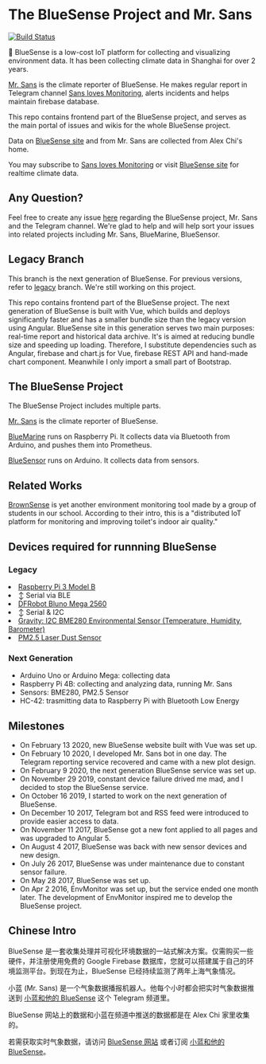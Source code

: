 # The BlueSense Project and Mr. Sans

[![Build Status](https://travis-ci.com/skyzh/BlueSense.svg?branch=master)](https://travis-ci.com/skyzh/BlueSense)

🌈 BlueSense is a low-cost IoT platform for collecting and visualizing
environment data. It has been collecting climate data in Shanghai for over 2 years.

[Mr. Sans](https://github.com/skyzh/MrSans/) is the climate reporter 
of BlueSense. He makes regular report in Telegram channel 
[Sans loves Monitoring](https://t.me/s/thebluesense), alerts 
incidents and helps maintain firebase database.

This repo contains frontend part of the BlueSense project, and serves as
the main portal of issues and wikis for the whole BlueSense project.

Data on [BlueSense site](https://bluesense.skyzh.xyz) and from Mr. Sans are
collected from Alex Chi's home.

You may subscribe to [Sans loves Monitoring](https://t.me/s/thebluesense)
or visit [BlueSense site](https://bluesense.skyzh.xyz) for realtime
climate data.

## Any Question?

Feel free to create any issue [here](https://github.com/skyzh/BlueSense/issues) 
regarding the BlueSense project, Mr. Sans and the Telegram channel.
We're glad to help and will help sort your issues into related
projects including Mr. Sans, BlueMarine, BlueSensor.

## Legacy Branch

This branch is the next generation of BlueSense. For previous versions,
refer to [legacy](https://github.com/skyzh/BlueSense/tree/legacy) branch.
We're still working on this project.

This repo contains frontend part of the BlueSense project. The next generation of
BlueSense is built with Vue, which builds and deploys significantly faster
and has a smaller bundle size than the legacy version using Angular.
BlueSense site in this generation serves two main purposes: real-time report
and historical data archive. It's is aimed at reducing bundle size and speeding up loading.
Therefore, I substitute dependencies such as Angular, firebase and chart.js for
Vue, firebase REST API and hand-made chart component. Meanwhile I only import
a small part of Bootstrap.

## The BlueSense Project

The BlueSense Project includes multiple parts.

[Mr. Sans](https://github.com/skyzh/MrSans/) is the climate reporter 
of BlueSense.

[BlueMarine](https://github.com/skyzh/BlueMarine) runs on Raspberry Pi. 
It collects data via Bluetooth from Arduino, and pushes them into
Prometheus.

[BlueSensor](https://github.com/skyzh/BlueSensor) runs on Arduino. 
It collects data from sensors.

## Related Works

[BrownSense](https://github.com/PhotonQuantum/BrownSense)
is yet another environment monitoring tool made by a group
of students in our school. According to their intro, this is
a "distributed IoT platform for monitoring and improving
toilet's indoor air quality."

## Devices required for runnning BlueSense

### Legacy
<li><a href="https://www.raspberrypi.org/products/raspberry-pi-3-model-b/">Raspberry Pi 3 Model B</a></li>
<li> ↕️ Serial via BLE</li>
<li><a href="https://www.dfrobot.com/wiki/index.php/Bluno_Mega_2560_(SKU:DFR0323)">DFRobot Bluno Mega 2560</a></li>
<li> ↕️ Serial & I2C</li>
<li><a href="https://www.dfrobot.com/wiki/index.php/Gravity:_I2C_BME280_Environmental_Sensor_(Temperature,_Humidity,_Barometer)_SKU:_SEN0236">Gravity: I2C BME280 Environmental Sensor (Temperature, Humidity, Barometer)</a></li>
<li><a href="https://www.dfrobot.com/wiki/index.php/PM2.5_laser_dust_sensor_SKU:SEN0177">PM2.5 Laser Dust Sensor</a></li>

### Next Generation
* Arduino Uno or Arduino Mega: collecting data
* Raspberry Pi 4B: collecting and analyzing data, running Mr. Sans
* Sensors: BME280, PM2.5 Sensor
* HC-42: trasmitting data to Raspberry Pi with Bluetooth Low Energy

## Milestones
* On February 13 2020, new BlueSense website built with Vue was set up.
* On February 10 2020, I developed Mr. Sans bot in one day. The Telegram reporting service recovered and
  came with a new plot design.
* On February 9 2020, the next generation BlueSense service was set up.
* On November 29 2019, constant device failure drived me mad, and I decided to stop the BlueSense service.
* On October 16 2019, I started to work on the next generation of BlueSense.
* On December 10 2017, Telegram bot and RSS feed were introduced to provide easier access to data.
* On November 11 2017, BlueSense got a new font applied to all pages and was upgraded to Angular 5.
* On August 4 2017, BlueSense was back with new sensor devices and new design.
* On July 26 2017, BlueSense was under maintenance due to constant sensor failure.
* On May 28 2017, BlueSense was set up.
* On Apr 2 2016, EnvMonitor was set up, but the service ended one month later. The development of
  EnvMonitor inspired me to develop the BlueSense project.

## Chinese Intro

BlueSense 是一套收集处理并可视化环境数据的一站式解决方案。仅需购买一些硬件，并注册使用免费的
Google Firebase 数据库，您就可以搭建属于自己的环境监测平台。到现在为止，BlueSense
已经持续监测了两年上海气象情况。

小蓝 (Mr. Sans) 是一个气象数据播报机器人。他每个小时都会把实时气象数据推送到
[小蓝和他的 BlueSense](https://t.me/s/thebluesense) 这个 Telegram 频道里。

BlueSense 网站上的数据和小蓝在频道中推送的数据都是在 Alex Chi 家里收集的。

若需获取实时气象数据，请访问 [BlueSense 网站](https://bluesense.skyzh.xyz)
或者订阅 [小蓝和他的 BlueSense](https://t.me/thebluesense)。
